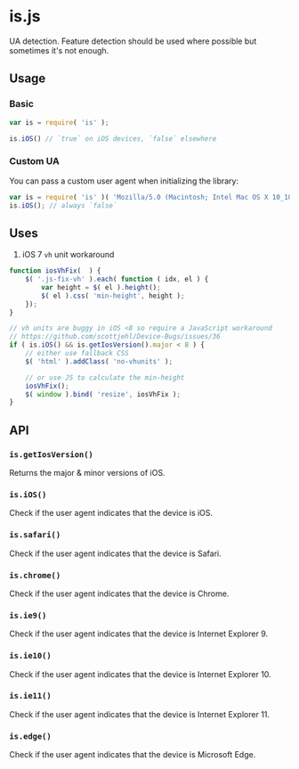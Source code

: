 # is.js
UA detection.
Feature detection should be used where possible but sometimes it's not enough.


## Usage

### Basic
```js
var is = require( 'is' );

is.iOS() // `true` on iOS devices, `false` elsewhere
```

### Custom UA
You can pass a custom user agent when initializing the library:

```js
var is = require( 'is' )( 'Mozilla/5.0 (Macintosh; Intel Mac OS X 10_10_4) AppleWebKit/537.36 (KHTML, like Gecko) Chrome/44.0.2403.155 Safari/537.36' );
is.iOS(); // always `false`
```


## Uses

1. iOS 7 `vh` unit workaround

```js
function iosVhFix(  ) {
	$( '.js-fix-vh' ).each( function ( idx, el ) {
		var height = $( el ).height();
		$( el ).css( 'min-height', height );
	});
}

// vh units are buggy in iOS <8 so require a JavaScript workaround
// https://github.com/scottjehl/Device-Bugs/issues/36
if ( is.iOS() && is.getIosVersion().major < 8 ) {
	// either use fallback CSS
	$( 'html' ).addClass( 'no-vhunits' );

	// or use JS to calculate the min-height
	iosVhFix();
	$( window ).bind( 'resize', iosVhFix );
}
```


## API

### `is.getIosVersion()`
Returns the major & minor versions of iOS.

### `is.iOS()`
Check if the user agent indicates that the device is iOS.

### `is.safari()`
Check if the user agent indicates that the device is Safari.

### `is.chrome()`
Check if the user agent indicates that the device is Chrome.

### `is.ie9()`
Check if the user agent indicates that the device is Internet Explorer 9.

### `is.ie10()`
Check if the user agent indicates that the device is Internet Explorer 10.

### `is.ie11()`
Check if the user agent indicates that the device is Internet Explorer 11.

### `is.edge()`
Check if the user agent indicates that the device is Microsoft Edge.
